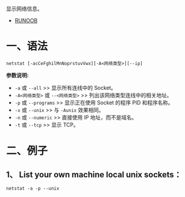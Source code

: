 显示网络信息。  

- [RUNOOB](https://www.runoob.com/linux/linux-comm-netstat.html)

# 一、语法
```
netstat [-acCeFghilMnNoprstuvVwx][-A<网络类型>][--ip]
```

**参数说明:**  

- `-a` 或 `--all` >> 显示所有连线中的 Socket。
- `-A<网络类型>` 或 `--<网络类型>` >> 列出该网络类型连线中的相关地址。
- `-p` 或 `--programs` >> 显示正在使用 Socket 的程序 PID 和程序名称。
- `-x` 或 `--unix` >> 与 `-Aunix` 效果相同。
- `-n` 或 `--numeric` >> 直接使用 IP 地址，而不是域名。
- `-t` 或 `--tcp` >> 显示 TCP。


# 二、例子
## 1、 List your own machine local unix sockets：  
```
netstat -a -p --unix
```

